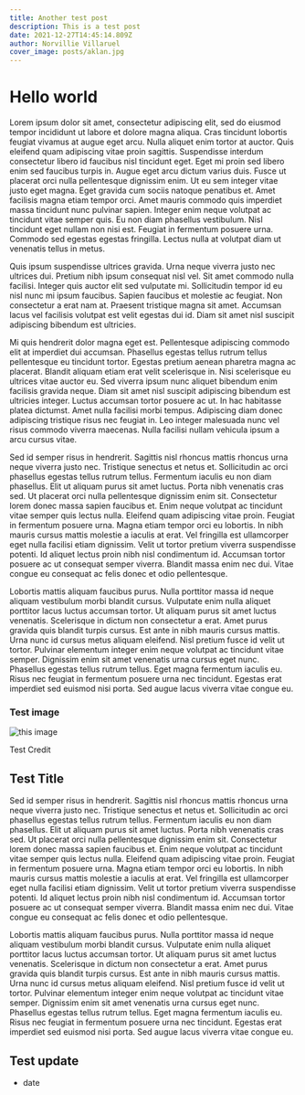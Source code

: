 ```yaml
---
title: Another test post
description: This is a test post
date: 2021-12-27T14:45:14.809Z
author: Norvillie Villaruel
cover_image: posts/aklan.jpg
---
```

# Hello world

Lorem ipsum dolor sit amet, consectetur adipiscing elit, sed do eiusmod tempor incididunt ut labore et dolore magna aliqua. Cras tincidunt lobortis feugiat vivamus at augue eget arcu. Nulla aliquet enim tortor at auctor. Quis eleifend quam adipiscing vitae proin sagittis. Suspendisse interdum consectetur libero id faucibus nisl tincidunt eget. Eget mi proin sed libero enim sed faucibus turpis in. Augue eget arcu dictum varius duis. Fusce ut placerat orci nulla pellentesque dignissim enim. Ut eu sem integer vitae justo eget magna. Eget gravida cum sociis natoque penatibus et. Amet facilisis magna etiam tempor orci. Amet mauris commodo quis imperdiet massa tincidunt nunc pulvinar sapien. Integer enim neque volutpat ac tincidunt vitae semper quis. Eu non diam phasellus vestibulum. Nisl tincidunt eget nullam non nisi est. Feugiat in fermentum posuere urna. Commodo sed egestas egestas fringilla. Lectus nulla at volutpat diam ut venenatis tellus in metus.

Quis ipsum suspendisse ultrices gravida. Urna neque viverra justo nec ultrices dui. Pretium nibh ipsum consequat nisl vel. Sit amet commodo nulla facilisi. Integer quis auctor elit sed vulputate mi. Sollicitudin tempor id eu nisl nunc mi ipsum faucibus. Sapien faucibus et molestie ac feugiat. Non consectetur a erat nam at. Praesent tristique magna sit amet. Accumsan lacus vel facilisis volutpat est velit egestas dui id. Diam sit amet nisl suscipit adipiscing bibendum est ultricies.

Mi quis hendrerit dolor magna eget est. Pellentesque adipiscing commodo elit at imperdiet dui accumsan. Phasellus egestas tellus rutrum tellus pellentesque eu tincidunt tortor. Egestas pretium aenean pharetra magna ac placerat. Blandit aliquam etiam erat velit scelerisque in. Nisi scelerisque eu ultrices vitae auctor eu. Sed viverra ipsum nunc aliquet bibendum enim facilisis gravida neque. Diam sit amet nisl suscipit adipiscing bibendum est ultricies integer. Luctus accumsan tortor posuere ac ut. In hac habitasse platea dictumst. Amet nulla facilisi morbi tempus. Adipiscing diam donec adipiscing tristique risus nec feugiat in. Leo integer malesuada nunc vel risus commodo viverra maecenas. Nulla facilisi nullam vehicula ipsum a arcu cursus vitae.

Sed id semper risus in hendrerit. Sagittis nisl rhoncus mattis rhoncus urna neque viverra justo nec. Tristique senectus et netus et. Sollicitudin ac orci phasellus egestas tellus rutrum tellus. Fermentum iaculis eu non diam phasellus. Elit ut aliquam purus sit amet luctus. Porta nibh venenatis cras sed. Ut placerat orci nulla pellentesque dignissim enim sit. Consectetur lorem donec massa sapien faucibus et. Enim neque volutpat ac tincidunt vitae semper quis lectus nulla. Eleifend quam adipiscing vitae proin. Feugiat in fermentum posuere urna. Magna etiam tempor orci eu lobortis. In nibh mauris cursus mattis molestie a iaculis at erat. Vel fringilla est ullamcorper eget nulla facilisi etiam dignissim. Velit ut tortor pretium viverra suspendisse potenti. Id aliquet lectus proin nibh nisl condimentum id. Accumsan tortor posuere ac ut consequat semper viverra. Blandit massa enim nec dui. Vitae congue eu consequat ac felis donec et odio pellentesque.

Lobortis mattis aliquam faucibus purus. Nulla porttitor massa id neque aliquam vestibulum morbi blandit cursus. Vulputate enim nulla aliquet porttitor lacus luctus accumsan tortor. Ut aliquam purus sit amet luctus venenatis. Scelerisque in dictum non consectetur a erat. Amet purus gravida quis blandit turpis cursus. Est ante in nibh mauris cursus mattis. Urna nunc id cursus metus aliquam eleifend. Nisl pretium fusce id velit ut tortor. Pulvinar elementum integer enim neque volutpat ac tincidunt vitae semper. Dignissim enim sit amet venenatis urna cursus eget nunc. Phasellus egestas tellus rutrum tellus. Eget magna fermentum iaculis eu. Risus nec feugiat in fermentum posuere urna nec tincidunt. Egestas erat imperdiet sed euismod nisi porta. Sed augue lacus viverra vitae congue eu.

### Test image
![this image](https://media.istockphoto.com/photos/el-nido-palawan-island-in-philippines-picture-id1287046912)

Test Credit

## Test Title

Sed id semper risus in hendrerit. Sagittis nisl rhoncus mattis rhoncus urna neque viverra justo nec. Tristique senectus et netus et. Sollicitudin ac orci phasellus egestas tellus rutrum tellus. Fermentum iaculis eu non diam phasellus. Elit ut aliquam purus sit amet luctus. Porta nibh venenatis cras sed. Ut placerat orci nulla pellentesque dignissim enim sit. Consectetur lorem donec massa sapien faucibus et. Enim neque volutpat ac tincidunt vitae semper quis lectus nulla. Eleifend quam adipiscing vitae proin. Feugiat in fermentum posuere urna. Magna etiam tempor orci eu lobortis. In nibh mauris cursus mattis molestie a iaculis at erat. Vel fringilla est ullamcorper eget nulla facilisi etiam dignissim. Velit ut tortor pretium viverra suspendisse potenti. Id aliquet lectus proin nibh nisl condimentum id. Accumsan tortor posuere ac ut consequat semper viverra. Blandit massa enim nec dui. Vitae congue eu consequat ac felis donec et odio pellentesque.

Lobortis mattis aliquam faucibus purus. Nulla porttitor massa id neque aliquam vestibulum morbi blandit cursus. Vulputate enim nulla aliquet porttitor lacus luctus accumsan tortor. Ut aliquam purus sit amet luctus venenatis. Scelerisque in dictum non consectetur a erat. Amet purus gravida quis blandit turpis cursus. Est ante in nibh mauris cursus mattis. Urna nunc id cursus metus aliquam eleifend. Nisl pretium fusce id velit ut tortor. Pulvinar elementum integer enim neque volutpat ac tincidunt vitae semper. Dignissim enim sit amet venenatis urna cursus eget nunc. Phasellus egestas tellus rutrum tellus. Eget magna fermentum iaculis eu. Risus nec feugiat in fermentum posuere urna nec tincidunt. Egestas erat imperdiet sed euismod nisi porta. Sed augue lacus viverra vitae congue eu.

## Test update
- date